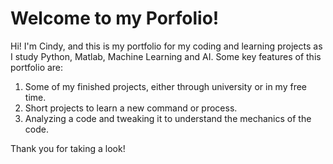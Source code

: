 # Welcome to my Porfolio!

Hi! I'm Cindy, and this is my portfolio for my coding and learning projects as I study Python, Matlab, Machine Learning and AI.
Some key features of this portfolio are:
1. Some of my finished projects, either through university or in my free time.
2. Short projects to learn a new command or process.
3. Analyzing a code and tweaking it to understand the mechanics of the code.

Thank you for taking a look!
